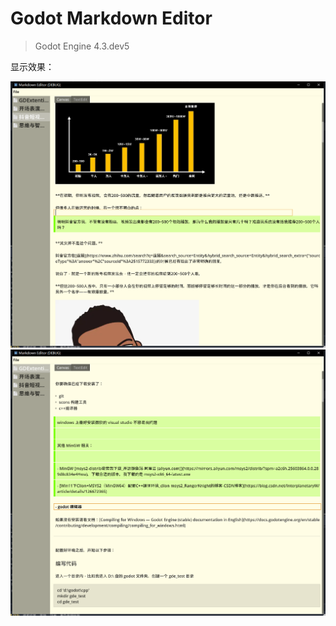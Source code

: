 # Godot Markdown Editor

> Godot Engine 4.3.dev5


显示效果：

![image](images/20240424023004.png)
![image](images/20240424023047.png)

